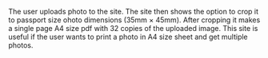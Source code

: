 The user uploads photo to the site. The site then shows the option to crop it to passport size ohoto dimensions (35mm × 45mm). After cropping it makes a single page A4 size pdf with 32 copies of the uploaded image. This site is useful if the user wants to print a photo in A4 size sheet and get multiple photos.
